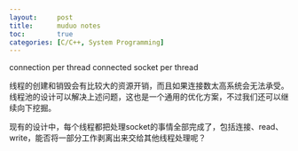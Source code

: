 ```yaml
---
layout:     post
title:      muduo notes
toc:        true
categories: [C/C++, System Programming]
---
```

connection per thread
connected socket per thread

线程的创建和销毁会有比较大的资源开销，而且如果连接数太高系统会无法承受。线程池的设计可以解决上述问题，这也是一个通用的优化方案，不过我们还可以继续向下挖掘。

现有的设计中，每个线程都把处理socket的事情全部完成了，包括连接、read、write，能否将一部分工作剥离出来交给其他线程处理呢？



